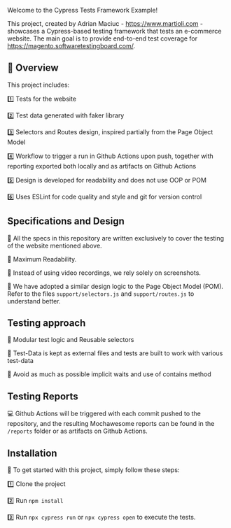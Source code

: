 Welcome to the Cypress Tests Framework Example!

This project, created by Adrian Maciuc - https://www.martioli.com - showcases a Cypress-based testing framework that tests an e-commerce website. The main goal is to provide end-to-end test coverage for https://magento.softwaretestingboard.com/.

## 📝 Overview

This project includes:

1️⃣ Tests for the website 

2️⃣ Test data generated with faker library

3️⃣ Selectors and Routes design, inspired partially from the Page Object Model

4️⃣ Workflow to trigger a run in Github Actions upon push, together with reporting exported both locally and as artifacts on Github Actions

5️⃣ Design is developed for readability and does not use OOP or POM 

6️⃣ Uses ESLint for code quality and style and git for version control


## Specifications and Design

📌 All the specs in this repository are written exclusively to cover the testing of the website mentioned above.

📌 Maximum Readability. 

📌 Instead of using video recordings, we rely solely on screenshots. 

📌 We have adopted a similar design logic to the Page Object Model (POM). Refer to the files `support/selectors.js` and `support/routes.js` to understand better.

## Testing approach

📌 Modular test logic and Reusable selectors 

📌 Test-Data is kept as external files and tests are built to work with various test-data 

📌 Avoid as much as possible implicit waits and use of contains method


## Testing Reports

💻 Github Actions will be triggered with each commit pushed to the repository, and the resulting Mochawesome reports can be found in the `/reports` folder or as artifacts on Github Actions.

## Installation 

🚀 To get started with this project, simply follow these steps:

1️⃣ Clone the project

2️⃣ Run `npm install` 

3️⃣ Run `npx cypress run` or `npx cypress open` to execute the tests.
